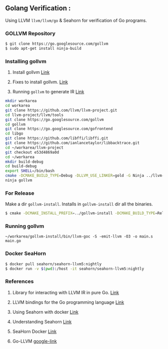 ## Golang Verification : 

Using LLVM ```llvm/llvm/go``` & Seahorn for verification of Go programs. 

### GOLLVM Repository

```bash
$ git clone https://go.googlesource.com/gollvm
$ sudo apt-get install ninja-build
```

### Installing gollvm

1. Install gollvm [Link](https://gist.github.com/codersguild/e001b384d13f17f6a2e897ef4ae703fe)

2. Fixes to install gollvm. [Link](https://github.com/golang/go/issues/39109)

3. Running ```gollvm``` to generate IR [Link](https://gist.github.com/codersguild/7caefa380ba50721ede77b4f5d84ddd5)

```bash 
mkdir workarea 
cd workarea 
git clone https://github.com/llvm/llvm-project.git 
cd llvm-project/llvm/tools
git clone https://go.googlesource.com/gollvm 
cd gollvm 
git clone https://go.googlesource.com/gofrontend 
cd libgo  
git clone https://github.com/libffi/libffi.git 
git clone https://github.com/ianlancetaylor/libbacktrace.git 
cd ~/workarea/llvm-project
git checkout e53d4869a0d
cd ~/workarea
mkdir build-debug
cd build-debug
export SHELL=/bin/bash
cmake -DCMAKE_BUILD_TYPE=Debug -DLLVM_USE_LINKER=gold -G Ninja ../llvm-project/llvm
ninja gollvm
```

### For Release 

Make a dir ```gollvm-install```.  Installs in ```gollvm-install``` dir all the binaries. 

```bash
$ cmake -DCMAKE_INSTALL_PREFIX=../gollvm-install -DCMAKE_BUILD_TYPE=Release -DLLVM_USE_LINKER=gold -G Ninja ../llvm-project/llvm
```

### Running gollvm

```
~/workarea/gollvm-install/bin/llvm-goc -S -emit-llvm -O3 -o main.s main.go
```

### Docker SeaHorn

```bash
$ docker pull seahorn/seahorn-llvm5:nightly
$ docker run -v $(pwd):/host -it seahorn/seahorn-llvm5:nightly
```

### References 

1. Library for interacting with LLVM IR in pure Go. [Link](https://github.com/llir/llvm)

2. LLVM bindings for the Go programming language [Link](http://llvm.org)

3. Using Seahorn with docker [Link](http://seahorn.github.io/seahorn/install/docker/2018/02/24/seahorn-with-docker.html)

4. Understanding Seahorn [Link](http://seahorn.github.io/seahorn/usage/memory%20safety/2017/05/20/seahorn-tutorial.html)

5. SeaHorn Docker [Link](https://hub.docker.com/r/seahorn/seahorn/tags)

6. Go-LLVM [google-link](https://go.googlesource.com/gollvm/)

